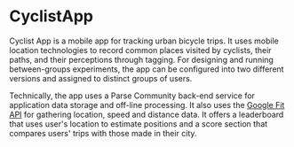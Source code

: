 # CyclistApp

Cyclist App is a mobile app for tracking urban bicycle trips. It uses mobile location technologies to record common places visited by cyclists,
their paths, and their perceptions through tagging. For designing and running between-groups experiments, the app can be configured into 
two different versions and assigned to distinct groups of users.

Technically, the app uses a Parse Community back-end service for application data storage and off-line processing. 
It also uses the [Google Fit API](https://developers.google.com/fit/) for gathering location, speed and distance data. 
It offers a leaderboard that uses user's location to estimate positions and a score section that compares users' trips 
with those made in their city.

